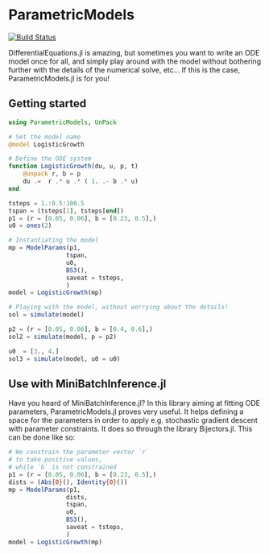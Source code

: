 # ParametricModels

[![Build Status](https://github.com/vboussange/ParametricModels.jl/actions/workflows/CI.yml/badge.svg?branch=main)](https://github.com/vboussange/ParametricModels.jl/actions/workflows/CI.yml?query=branch%3Amain)

DifferentialEquations.jl is amazing, but sometimes you want to write an ODE model once for all, and simply play around with the model without bothering further with the details of the numerical solve, etc... If this is the case, ParametricModels.jl is for you!

## Getting started

```julia
using ParametricModels, UnPack

# Set the model name
@model LogisticGrowth

# Define the ODE system
function LogisticGrowth(du, u, p, t)
    @unpack r, b = p
    du .=  r .* u .* ( 1. .- b .* u) 
end

tsteps = 1.:0.5:100.5
tspan = (tsteps[1], tsteps[end])
p1 = (r = [0.05, 0.06], b = [0.23, 0.5],)
u0 = ones(2)

# Instantiating the model
mp = ModelParams(p1, 
                tspan,
                u0, 
                BS3(),
                saveat = tsteps, 
                )
model = LogisticGrowth(mp)

# Playing with the model, without worrying about the details!
sol = simulate(model)

p2 = (r = [0.05, 0.06], b = [0.4, 0.6],)
sol2 = simulate(model, p = p2)

u0  = [3., 4.]
sol3 = simulate(model, u0 = u0)
```

## Use with MiniBatchInference.jl
Have you heard of MiniBatchInference.jl? In this library aiming at fitting ODE parameters, ParametricModels.jl proves very useful. It helps defining a space for the parameters in order to apply e.g. stochastic gradient descent with parameter constraints. It does so through the library Bijectors.jl. This can be done like so:

```julia
# We constrain the parameter vector `r` 
# to take positive values, 
# while `b` is not constrained
p1 = (r = [0.05, 0.06], b = [0.23, 0.5],)
dists = (Abs{0}(), Identity{0}())
mp = ModelParams(p1,
                dists,
                tspan,
                u0, 
                BS3(),
                saveat = tsteps, 
                )
model = LogisticGrowth(mp)
```